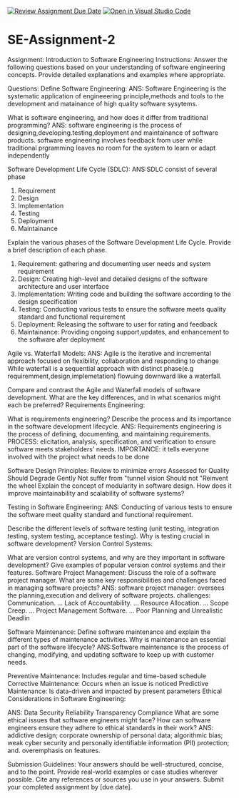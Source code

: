 [![Review Assignment Due Date](https://classroom.github.com/assets/deadline-readme-button-24ddc0f5d75046c5622901739e7c5dd533143b0c8e959d652212380cedb1ea36.svg)](https://classroom.github.com/a/-ucQIGTc)
[![Open in Visual Studio Code](https://classroom.github.com/assets/open-in-vscode-718a45dd9cf7e7f842a935f5ebbe5719a5e09af4491e668f4dbf3b35d5cca122.svg)](https://classroom.github.com/online_ide?assignment_repo_id=15246350&assignment_repo_type=AssignmentRepo)
# SE-Assignment-2
Assignment: Introduction to Software Engineering Instructions: Answer the following questions based on your understanding of software engineering concepts. Provide detailed explanations and examples where appropriate.

Questions: Define Software Engineering:
ANS: Software Engineering is the systematic application of engineeering principle,methods and tools to the development and matainance of high quality software sysytems.

What is software engineering, and how does it differ from traditional programming?
ANS: software engineering is the process of designing,developing.testing,deployment and maintainance of software products. software engineering involves feedback from user while traditional prgramming leaves no room for the system to learn or adapt independently

Software Development Life Cycle (SDLC): ANS:SDLC consist of several phase
1. Requirement
2. Design
3. Implementation
4. Testing
5. Deployment
6. Maintainance

Explain the various phases of the Software Development Life Cycle. Provide a brief description of each phase.
1. Requirement: gathering and documenting user needs and system requirement
2. Design: Creating high-level and detailed designs of the software architecture and user interface
3. Implementation: Writing code and building the software according to the design specification
4. Testing: Conducting various tests to ensure the software meets quality standard and functional requirement
5. Deployment: Releasing the software to user for rating and feedback
6. Maintainance: Providing ongoing support,updates, and enhancement to the software afer deployment

Agile vs. Waterfall Models:
ANS: Agile is the iterative and incremental approach focused on flexibility, collaboration and responding to change While waterfall is a sequential approach with distinct phase(e.g requiremment,design,implemetation) flowuing downward like a waterfall.

Compare and contrast the Agile and Waterfall models of software development. What are the key differences, and in what scenarios might each be preferred? Requirements Engineering:

What is requirements engineering? Describe the process and its importance in the software development lifecycle. 
ANS: Requirements engineering is the process of defining, documenting, and maintaining requirements.
PROCESS: elicitation, analysis, specification, and verification to ensure software meets stakeholders' needs.
IMPORTANCE: it tells everyone involved with the project what needs to be done

Software Design Principles:
Review to minimize errors
Assessed for Quality
Should Degrade Gently
Not suffer from "tunnel vision
Should not "Reinvent the wheel
Explain the concept of modularity in software design. How does it improve maintainability and scalability of software systems?

Testing in Software Engineering: ANS: Conducting of various tests to ensure the software meet quality standard and functional requirement.

Describe the different levels of software testing (unit testing, integration testing, system testing, acceptance testing). Why is testing crucial in software development? Version Control Systems:

What are version control systems, and why are they important in software development? Give examples of popular version control systems and their features. Software Project Management: Discuss the role of a software project manager. What are some key responsibilities and challenges faced in managing software projects? ANS: software project manager: oversees the planning,execution and delivery of software projects. challenges: Communication. ... Lack of Accountability. ... Resource Allocation. ... Scope Creep. ... Project Management Software. ... Poor Planning and Unrealistic Deadlin

Software Maintenance: Define software maintenance and explain the different types of maintenance activities. Why is maintenance an essential part of the software lifecycle? 
ANS:Software maintenance is the process of changing, modifying, and updating software to keep up with customer needs.

Preventive Maintenance: Includes regular and time-based schedule
Corrective Maintenance: Occurs when an issue is noticed
Predictive Maintenance: Is data-driven and impacted by present parameters
Ethical Considerations in Software Engineering:

ANS:
Data Security
Reliability
Transparency
Compliance
What are some ethical issues that software engineers might face? How can software engineers ensure they adhere to ethical standards in their work? ANS: addictive design; corporate ownership of personal data; algorithmic bias; weak cyber security and personally identifiable information (PII) protection; and. overemphasis on features.

Submission Guidelines: Your answers should be well-structured, concise, and to the point. Provide real-world examples or case studies wherever possible. Cite any references or sources you use in your answers. Submit your completed assignment by [due date].
